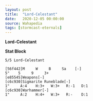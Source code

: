 ```yaml
---
layout: post
title:  "Lord-Celestant"
date:   2020-12-05 00:00:00
source: Wahapedia
tags: [stormcast-eternals]
---
```


**Lord-Celestant**

**Stat Block**
```
5/5 Lord-Celestant
```

```
[56f442]M     W     B     Sa    [-]
5"    5     9     3+    
[e85545]Weapons[-]
[c6c930]Sigmarite Runeblade[-]
1"     A:4    H:3+   W:3+   R:-1   D:1   
[c6c930]Warhammer[-]
1"     A:2    H:4+   W:3+   R:-    D:1   
```
    